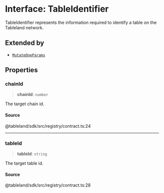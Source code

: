 # Interface: TableIdentifier

TableIdentifier represents the information required to identify a table on the Tableland network.

## Extended by

- [`MutateOneParams`](MutateOneParams.md)

## Properties

### chainId

> **chainId**: `number`

The target chain id.

#### Source

@tableland/sdk/src/registry/contract.ts:24

***

### tableId

> **tableId**: `string`

The target table id.

#### Source

@tableland/sdk/src/registry/contract.ts:28
